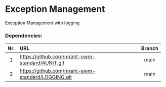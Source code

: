 # Exception Management
Exception Management with logging


### Dependencies:
|Nr.|URL|Branch|
|:-:|:--|:----:|
|1|https://github.com/mraht-ewm-standard/AUNIT.git|main|
|2|https://github.com/mraht-ewm-standard/LOGGING.git|main|
